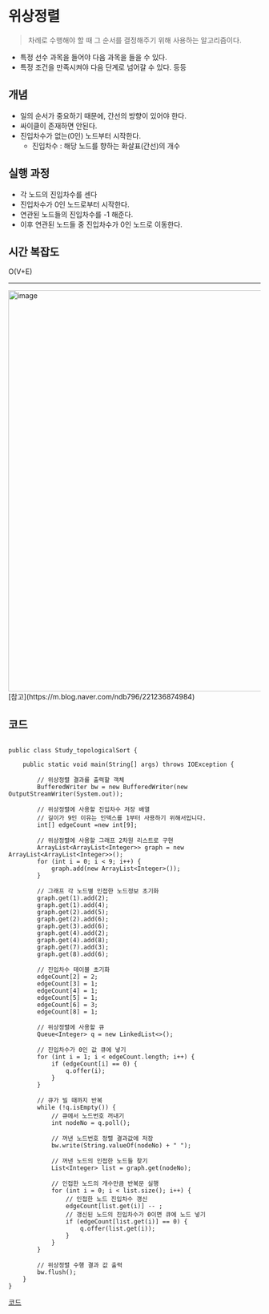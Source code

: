 # 위상정렬
> 차례로 수행해야 할 때 그 순서를 결정해주기 위해 사용하는 알고리즘이다.
- 특정 선수 과목을 들어야 다음 과목을 들을 수 있다.
- 특정 조건을 만족시켜야 다음 단계로 넘어갈 수 있다. 등등

## 개념
- 일의 순서가 중요하기 때문에, 간선의 방향이 있어야 한다.
- 싸이클이 존재하면 안된다.
- 진입차수가 없는(0인) 노드부터 시작한다.
  - 진입차수 : 해당 노드를 향하는 화살표(간선)의 개수


## 실행 과정
- 각 노드의 진입차수를 센다
- 진입차수가 0인 노드로부터 시작한다.
- 연관된 노드들의 진입차수를 -1 해준다.
- 이후 연관된 노드들 중 진입차수가 0인 노드로 이동한다. 

## 시간 복잡도
O(V+E)

<hr>

<img width="801" alt="image" src="https://github.com/OOOIOOOIO/Today-I-Learn/assets/74396651/256f7644-5199-4cf1-91d4-e40d6ba8b641">
[참고](https://m.blog.naver.com/ndb796/221236874984)


## 코드
```

public class Study_topologicalSort {

    public static void main(String[] args) throws IOException {

        // 위상정렬 결과를 출력할 객체
        BufferedWriter bw = new BufferedWriter(new OutputStreamWriter(System.out));

        // 위상정렬에 사용할 진입차수 저장 배열
        // 길이가 9인 이유는 인덱스를 1부터 사용하기 위해서입니다.
        int[] edgeCount =new int[9];

        // 위상정렬에 사용할 그래프 2차원 리스트로 구현
        ArrayList<ArrayList<Integer>> graph = new ArrayList<ArrayList<Integer>>();
        for (int i = 0; i < 9; i++) {
            graph.add(new ArrayList<Integer>());
        }

        // 그래프 각 노드별 인접한 노드정보 초기화
        graph.get(1).add(2);
        graph.get(1).add(4);
        graph.get(2).add(5);
        graph.get(2).add(6);
        graph.get(3).add(6);
        graph.get(4).add(2);
        graph.get(4).add(8);
        graph.get(7).add(3);
        graph.get(8).add(6);

        // 진입차수 테이블 초기화
        edgeCount[2] = 2;
        edgeCount[3] = 1;
        edgeCount[4] = 1;
        edgeCount[5] = 1;
        edgeCount[6] = 3;
        edgeCount[8] = 1;

        // 위상정렬에 사용할 큐
        Queue<Integer> q = new LinkedList<>();

        // 진입차수가 0인 값 큐에 넣기
        for (int i = 1; i < edgeCount.length; i++) {
            if (edgeCount[i] == 0) {
                q.offer(i);
            }
        }

        // 큐가 빌 때까지 반복
        while (!q.isEmpty()) {
            // 큐에서 노드번호 꺼내기
            int nodeNo = q.poll();

            // 꺼낸 노드번호 정렬 결과값에 저장
            bw.write(String.valueOf(nodeNo) + " ");

            // 꺼낸 노드의 인접한 노드들 찾기
            List<Integer> list = graph.get(nodeNo);

            // 인접한 노드의 개수만큼 반복문 실행
            for (int i = 0; i < list.size(); i++) {
                // 인접한 노드 진입차수 갱신
                edgeCount[list.get(i)] -- ;
                // 갱신된 노드의 진입차수가 0이면 큐에 노드 넣기
                if (edgeCount[list.get(i)] == 0) {
                    q.offer(list.get(i));
                }
            }
        }

        // 위상정렬 수행 결과 값 출력
        bw.flush();
    }
}
```
[코드](https://codingnojam.tistory.com/66)
